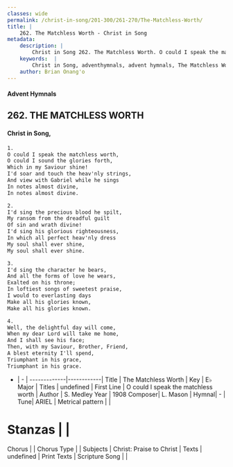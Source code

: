 ```yaml
---
classes: wide
permalink: /christ-in-song/201-300/261-270/The-Matchless-Worth/
title: |
    262. The Matchless Worth - Christ in Song
metadata:
    description: |
        Christ in Song 262. The Matchless Worth. O could I speak the matchless worth, O could I sound the glories forth, Which in my Saviour shine! I'd soar and touch the heav'nly strings, And view with Gabriel while he sings In notes almost divine, In notes almost divine.
    keywords:  |
        Christ in Song, adventhymnals, advent hymnals, The Matchless Worth, O could I speak the matchless worth. 
    author: Brian Onang'o
---
```


#### Advent Hymnals
## 262. THE MATCHLESS WORTH
####  Christ in Song,

```txt
1.
O could I speak the matchless worth,
O could I sound the glories forth,
Which in my Saviour shine!
I'd soar and touch the heav'nly strings,
And view with Gabriel while he sings
In notes almost divine,
In notes almost divine.

2.
I'd sing the precious blood he spilt,
My ransom from the dreadful guilt
Of sin and wrath divine!
I'd sing his glorious righteousness,
In which all perfect heav'nly dress
My soul shall ever shine,
My soul shall ever shine.

3.
I'd sing the character he bears,
And all the forms of love he wears,
Exalted on his throne;
In loftiest songs of sweetest praise,
I would to everlasting days
Make all his glories known,
Make all his glories known.

4.
Well, the delightful day will come,
When my dear Lord will take me home,
And I shall see his face;
Then, with my Saviour, Brother, Friend,
A blest eternity I'll spend,
Triumphant in his grace,
Triumphant in his grace.

```

- |   -  |
-------------|------------|
Title | The Matchless Worth |
Key | E♭ Major |
Titles | undefined |
First Line | O could I speak the matchless worth |
Author | S. Medley
Year | 1908
Composer| L. Mason |
Hymnal|  - |
Tune| ARIEL |
Metrical pattern | |
# Stanzas |  |
Chorus |  |
Chorus Type |  |
Subjects | Christ: Praise to Christ |
Texts | undefined |
Print Texts | 
Scripture Song |  |
    
